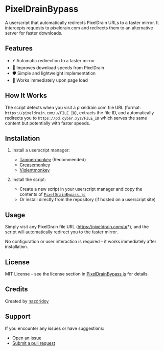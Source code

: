 # PixelDrainBypass

A userscript that automatically redirects PixelDrain URLs to a faster mirror. It intercepts requests to pixeldrain.com and redirects them to an alternative server for faster downloads.

## Features

- ⚡ Automatic redirection to a faster mirror
- 🚀 Improves download speeds from PixelDrain
- 🛡️ Simple and lightweight implementation
- 🔄 Works immediately upon page load

## How It Works

The script detects when you visit a pixeldrain.com file URL (format: `https://pixeldrain.com/u/FILE_ID`), extracts the file ID, and automatically redirects you to `https://pd.cybar.xyz/FILE_ID` which serves the same content but potentially with faster speeds.

## Installation

1. Install a userscript manager:
   - [Tampermonkey](https://www.tampermonkey.net/) (Recommended)
   - [Greasemonkey](https://addons.mozilla.org/en-US/firefox/addon/greasemonkey/)
   - [Violentmonkey](https://violentmonkey.github.io/)

2. Install the script:
   - Create a new script in your userscript manager and copy the contents of [`PixelDrainBypass.js`](https://github.com/nazdridoy/PixelDrainBypass/blob/main/PixelDrainBypass.js)
   - Or install directly from the repository (if hosted on a userscript site)

## Usage

Simply visit any PixelDrain file URL (https://pixeldrain.com/u/*), and the script will automatically redirect you to the faster mirror.

No configuration or user interaction is required - it works immediately after installation.

## License

MIT License - see the license section in [PixelDrainBypass.js](https://github.com/nazdridoy/PixelDrainBypass/blob/main/PixelDrainBypass.js) for details.

## Credits

Created by [nazdridoy](https://github.com/nazdridoy)

## Support

If you encounter any issues or have suggestions:
- [Open an issue](https://github.com/nazdridoy/PixelDrainBypass/issues)
- [Submit a pull request](https://github.com/nazdridoy/PixelDrainBypass/pulls)
